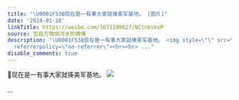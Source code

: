 ```yaml
---
title: "\U0001F53B现在是一有事大家就揍美军基地。 [图片]"
date: '2024-01-18'
linkTitle: https://weibo.com/1671109627/NCtnbskoP
source: 包容万物恒河水的微博
description: "\U0001F53B现在是一有事大家就揍美军基地。 <img style=\"\" src=\"https://tvax1.sinaimg.cn/large/639b1bfbgy1hly982h907j20zu0o6427.jpg\"
  referrerpolicy=\"no-referrer\"><br><br> ..."
disable_comments: true
---
```

🔻现在是一有事大家就揍美军基地。 <img style="" src="https://tvax1.sinaimg.cn/large/639b1bfbgy1hly982h907j20zu0o6427.jpg" referrerpolicy="no-referrer"><br><br> ...